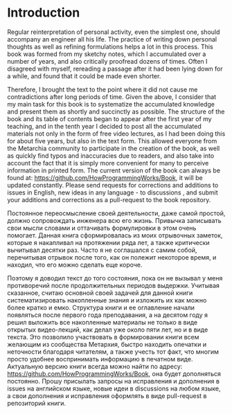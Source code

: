 # Introduction

Regular reinterpretation of personal activity, even the simplest one, should accompany an engineer all his life. 
The practice of writing down personal thoughts as well as refining formulations helps a lot in this process. 
This book was formed from my sketchy notes, which I accumulated over a number of years, and also critically proofread dozens of times. 
Often I disagreed with myself, rereading a passage after it had been lying down for a while, and found that it could be made even shorter. 

Therefore, I brought the text to the point where it did not cause me contradictions after long periods of time. 
Given the above, I consider that my main task for this book is to systematize the accumulated knowledge and present them as shortly and succinctly as possible. 
The structure of the book and its table of contents began to appear after the first year of my teaching, and in the tenth year I decided to post all the accumulated materials not only in the form of free video lectures, as I had been doing this for about five years, but also in the text form. 
This allowed everyone from the Metarchia community to participate in the creation of the book, as well as quickly find typos and inaccuracies due to readers, and also take into account the fact that it is simply more convenient for many to perceive information in printed form. 
The current version of the book can always be found at: https://github.com/HowProgrammingWorks/Book, it will be updated constantly. 
Please send requests for corrections and additions to issues in English, new ideas in any language - to discussions , and submit your additions and corrections as a pull-request to the book repository.

Постоянное переосмысление своей деятельности, даже самой простой, должно сопровождать инженера всю его жизнь. Привычка записывать свои мысли словами и оттачивать формулировки в этом очень помогает. Данная книга сформировалась из моих отрывочных заметок, которые я накапливал на протяжении ряда лет, а также критически вычитывал десятки раз. 
Часто я не соглашался с самим собой, перечитывая отрывок после того, как он полежит некоторое время, и находил, что его можно сделать еще короче. 

Поэтому я доводил текст до того состояния, пока он не вызывал у меня противоречий после продолжительных периодов выдержки. Учитывая сказанное, считаю основной своей задачей для данной книги систематизировать накопленные знания и изложить их как можно более кратко и емко. 
Структура книги и ее оглавление начали появляться после первого года преподавания, а на десятом году я решил выложить все накопленные материалы не только в виде открытых видео-лекций, как делал уже около пяти лет, но и в виде текста. Это позволило участвовать в формировании книги всем желающим из сообщества Метархия, быстро находить опечатки и неточности благодаря читателям, а также учесть тот факт, что многим просто удобнее воспринимать информацию в печатном виде. 
Актуальную версию книги всегда можно найти по адресу: https://github.com/HowProgrammingWorks/Book, она будет дополняться постоянно. Прошу присылать запросы на исправления и дополнения в issues на английском языке, новые идеи в discussions на любом языке, а свои дополнения и исправления оформлять в виде pull-request в репозиторий книги.
